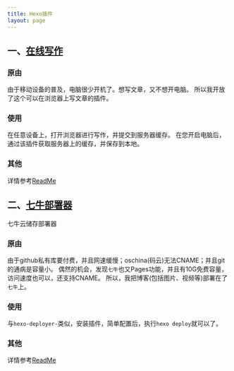 ```yaml
---
title: Hexo插件
layout: page
---
```


## 一、[在线写作](https://github.com/rise0chen/hexo-sync)
### 原由
由于移动设备的普及，电脑很少开机了。想写文章，又不想开电脑。
所以我开放了这个可以在浏览器上写文章的插件。
### 使用
在任意设备上，打开浏览器进行写作，并提交到服务器缓存。
在您开启电脑后，通过该插件获取服务器上的缓存，并保存到本地。
### 其他
详情参考[ReadMe](https://github.com/rise0chen/hexo-sync/blob/master/README.CN.md)

## 二、[七牛部署器](https://github.com/rise0chen/hexo-deployer-qiniucloud)
七牛云储存部署器
### 原由
由于github私有库要付费，并且网速缓慢；oschina(码云)无法CNAME；并且git的通病是容量小。
偶然的机会，发现`七牛`也又Pages功能，并且有10G免费容量，访问速度也可以，还支持CNAME。
所以，我把博客(包括图片、视频等)部署在了`七牛`上。
### 使用
与`hexo-deployer-`类似，安装插件，简单配置后，执行``hexo deploy``就可以了。
### 其他
详情参考[ReadMe](https://github.com/rise0chen/hexo-deployer-qiniucloud/blob/master/README.CN.md)
